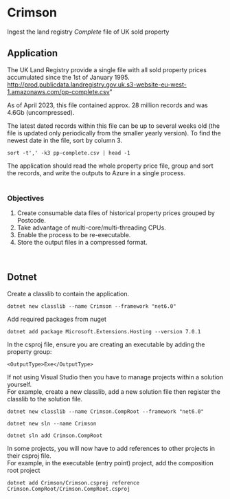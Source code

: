 # Crimson  

Ingest the land registry *Complete* file of UK sold property  

## Application
The UK Land Registry provide a single file with all sold property prices accumulated since the 1st of January 1995.  
http://prod.publicdata.landregistry.gov.uk.s3-website-eu-west-1.amazonaws.com/pp-complete.csv"

As of April 2023, this file contained approx. 28 million records and was 4.6Gb (uncompressed).  

The latest dated records within this file can be up to several weeks old (the file is updated only periodically from the smaller yearly version).  To find the newest date in the file, sort by column 3.
```
sort -t',' -k3 pp-complete.csv | head -1
```
The application should read the whole property price file, group and sort the records, and write the outputs to Azure in a single process.  
<br>

### Objectives
1. Create consumable data files of historical property prices grouped by Postcode.  
2. Take advantage of multi-core/multi-threading CPUs.  
3. Enable the process to be re-executable.   
4. Store the output files in a compressed format.  


<br>

## Dotnet
Create a classlib to contain the application.  
```
dotnet new classlib --name Crimson --framework "net6.0"
```

Add required packages from nuget
```
dotnet add package Microsoft.Extensions.Hosting --version 7.0.1
```

In the csproj file, ensure you are creating an executable by adding the property group:
```
<OutputType>Exe</OutputType>
```
  
If not using Visual Studio then you have to manage projects within a solution yourself.   
For example, create a new classlib, add a new solution file then register the classlib to the solution file.
```
dotnet new classlib --name Crimson.CompRoot --framework "net6.0"

dotnet new sln --name Crimson

dotnet sln add Crimson.CompRoot
```
In some projects, you will now have to add references to other projects in their csproj file.   
For example, in the executable (entry point) project, add the composition root project
```
dotnet add Crimson/Crimson.csproj reference Crimson.CompRoot/Crimson.CompRoot.csproj
```



